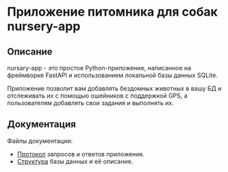 # Приложение питомника для собак nursery-app
## Описание
nursary-app - это простое Python-приложение, написанное на фреймворке FastAPI и использованием локальной базы данных SQLite.

Приложение позволит вам добавлять бездомных животных в вашу БД и отслеживать их с помощью ошейников с поддержкой GPS, а пользователям добавлять свои задания и выполнять их.

## Документация
Файлы документации:
* [Протокол][protocol_md] запросов и ответов приложения.
* [Структура][database_md] базы данных и её описание.

[protocol_md]: PROTOCOL.md
[database_md]: DATABASE.md
